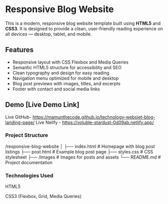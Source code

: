 # Responsive Blog Website

This is a modern, responsive blog website template built using **HTML5** and **CSS3**. It is designed to provide a clean, user-friendly reading experience on all devices — desktop, tablet, and mobile.

## Features

- Responsive layout with CSS Flexbox and Media Queries
- Semantic HTML5 structure for accessibility and SEO
- Clean typography and design for easy reading
- Navigation menu optimized for mobile and desktop
- Blog post previews with images, titles, and excerpts
- Footer with contact and social media links

## Demo [Live Demo Link]
Live GitHub- https://mamunthecode.github.io/technology-websiet-blog-landing-page/
Live Nelify - https://voluble-stardust-0d09ab.netlify.app/

### Project Structure
/responsive-blog-website
│
├── index.html          # Homepage with blog post listings
├── post.html           # Example blog post page
├── styles.css          # CSS stylesheet
├── /images             # Images for posts and assets
└── README.md           # Project documentation

### Technologies Used
HTML5

CSS3 (Flexbox, Grid, Media Queries)

